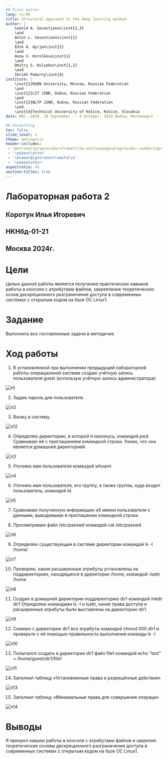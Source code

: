 ```yaml
---
## Front matter
lang: ru-RU
title: Structural approach to the deep learning method
author: |
	Leonid A. Sevastianov\inst{1,3}
	\and
	Anton L. Sevastianov\inst{1}
	\and
	Edik A. Ayrjan\inst{2}
	\and
	Anna V. Korolkova\inst{1}
	\and
	Dmitry S. Kulyabov\inst{1,2}
	\and
	Imrikh Pokorny\inst{4}
institute: |
	\inst{1}RUDN University, Moscow, Russian Federation
	\and
	\inst{2}LIT JINR, Dubna, Russian Federation
	\and
	\inst{3}BLTP JINR, Dubna, Russian Federation
	\and
	\inst{4}Technical University of Košice, Košice, Slovakia
date: NEC--2019, 30 September -- 4 October, 2019 Budva, Montenegro

## Formatting
toc: false
slide_level: 2
theme: metropolis
header-includes: 
 - \metroset{progressbar=frametitle,sectionpage=progressbar,numbering=fraction}
 - '\makeatletter'
 - '\beamer@ignorenonframefalse'
 - '\makeatother'
aspectratio: 43
section-titles: true
---
```


# Лабораторная работа 2

## Коротун Илья Игоревич

## НКНбд-01-21

## Москва 2024г.

# Цели

Целью данной работы является получение практических навыков работы в консоли с атрибутами файлов, закрепление теоретических основ дискреционного разграничения доступа в современных системах с открытым кодом на базе ОС Linux1.

# Задание

Выполнить все поставленные задачи в методичке.

# Ход работы 

1) В установленной при выполнении предыдущей лабораторной работы операционной системе создаю учётную запись пользователя guest (использую учётную запись администратора):

![п1](image/п1.jpg)

2) Задаю пароль для пользователя.

![п2](image/п2.jpg)

3) Вхожу в систему. 

![п12](image/п12.jpg)

4) Определяю директорию, в которой я нахожусь, командой pwd. Сравниваю её с приглашением командной строки. Узнаю, что она является домашней директорией.

![п3](image/п3.jpg)

5) Уточняю имя пользователя командой whoami

![п4](image/п4.jpg)

6) Уточняю имя пользователя, его группу, а также группы, куда входит пользователь, командой id.

![п5](image/п5.jpg)

7) Сравниваю полученную информацию об имени пользователя с данными, выводимыми в приглашении командной строки.

8) Просматриваю файл /etc/passwd командой cat /etc/passwd

![п6](image/п6.jpg)

9) Определяю существующие в системе директории командой ls -l /home/

![п7](image/п7.jpg)

10) Проверяю, какие расширенные атрибуты установлены на поддиректориях, находящихся в директории /home, командой: lsattr /home

![п8](image/п8.jpg)

11) Создаю в домашней директории поддиректорию dir1 командой mkdir dir1
Определяю командами ls -l и lsattr, какие права доступа и расширенные атрибуты были выставлены на директорию dir1.

![п9](image/п9.jpg)

12) Снимаю с директории dir1 все атрибуты командой chmod 000 dir1 и проверьте с её помощью правильность выполнения команды ls -l
    
![п10](image/п10.jpg)

13) Попытался создать в директории dir1 файл file1 командой echo "test" > /home/guest/dir1/file1

![п11](image/п11.jpg)

14) Заполнил таблицу «Установленные права и разрешённые действия»

![п13](image/п13.jpg)

15) Заполнил таблицу «Минимальные права для совершения операци»

![п14](image/п14.jpg)


# Выводы

Я приорел навыки работы в консоли с атрибутами файлов и закрепил теоретические основы дискреционного разграничения доступа в современных системах с открытым кодом на базе ОС Linux1.
